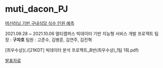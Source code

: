 # muti_dacon_PJ
[머신러닝 기반 구내식당 식수 인원 예측](https://dacon.io/competitions/official/235743/overview/description)

2021.09.28 ~ 2021.10.06
멀티캠퍼스 빅데이터 기반 지능형 서비스 개발 프로젝트
팀장 : **구자호**
팀원 : 고준수, 김병훈, 김연주, 김진혁

[최우수상](./[21KDT] 빅데이터 분석 프로젝트_B반(최우수상)_1팀 1줘.pdf)

[발표자료](./발표자료.pdf)

